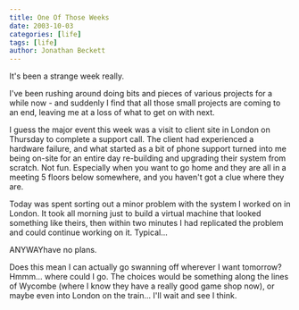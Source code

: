 ```yaml
---
title: One Of Those Weeks
date: 2003-10-03
categories: [life]
tags: [life]
author: Jonathan Beckett
---
```


It's been a strange week really.

I've been rushing around doing bits and pieces of various projects for a while now - and suddenly I find that all those small projects are coming to an end, leaving me at a loss of what to get on with next.

I guess the major event this week was a visit to client site in London on Thursday to complete a support call. The client had experienced a hardware failure, and what started as a bit of phone support turned into me being on-site for an entire day re-building and upgrading their system from scratch. Not fun. Especially when you want to go home and they are all in a meeting 5 floors below somewhere, and you haven't got a clue where they are.

Today was spent sorting out a minor problem with the system I worked on in London. It took all morning just to build a virtual machine that looked something like theirs, then within two minutes I had replicated the problem and could continue working on it. Typical...

ANYWAYhave no plans.

Does this mean I can actually go swanning off wherever I want tomorrow? Hmmm... where could I go. The choices would be something along the lines of Wycombe (where I know they have a really good game shop now), or maybe even into London on the train... I'll wait and see I think.